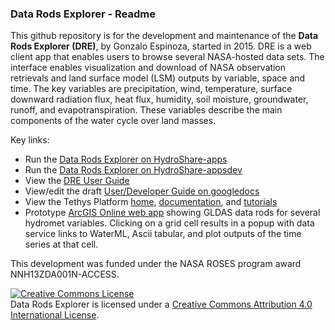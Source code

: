 

### Data Rods Explorer - Readme ##

This github repository is for the development and maintenance of the **Data Rods Explorer (DRE)**, by Gonzalo Espinoza, started in 2015. DRE is a web client app that enables users to browse several NASA-hosted data sets. The interface enables visualization and download of NASA observation retrievals and land surface model (LSM) outputs by variable, space and time. The key variables are precipitation, wind, temperature, surface downward radiation flux, heat flux, humidity, soil moisture, groundwater, runoff, and evapotranspiration. These variables describe the main components of the water cycle over land masses.

Key links: 
 - Run the [Data Rods Explorer on HydroShare-apps](https://apps.hydroshare.org/apps/data-rods-explorer)
 - Run the [Data Rods Explorer on HydroShare-appsdev](https://appsdev.hydroshare.org/apps/data-rods-explorer)
 - View the [DRE User Guide](https://github.com/gespinoza/datarodsexplorer/blob/master/docs/DREUserGuide.md)
 - View/edit the draft [User/Developer Guide on googledocs](https://docs.google.com/document/d/16v9j-HuuYwOpd-iXGDXRJCZFtWpDnE6EDNLC9UQMbjk/edit#)
 - View the Tethys Platform [home](http://www.tethysplatform.org/),  [documentation](http://docs.tethysplatform.org/en/latest/), and [tutorials](http://docs.tethysplatform.org/en/latest/tutorials.html)
 - Prototype [ArcGIS Online web app](https://www.arcgis.com/home/webmap/viewer.html?webmap=93b7c28dca3b4c86863408a4a90f729f&extent=-180,-60.799,180,81.0806) showing GLDAS data rods for several hydromet variables. Clicking on a grid cell results in a popup with data service links to WaterML, Ascii tabular, and plot outputs of the time series at that cell. 

This development was funded under the NASA ROSES program award NNH13ZDA001N-ACCESS. 

<a rel="license" href="http://creativecommons.org/licenses/by/4.0/"><img alt="Creative Commons License" style="border-width:0" src="https://i.creativecommons.org/l/by/4.0/88x31.png" /></a><br /><span xmlns:dct="http://purl.org/dc/terms/" href="http://purl.org/dc/dcmitype/InteractiveResource" property="dct:title" rel="dct:type">Data Rods Explorer</span> is licensed under a <a rel="license" href="http://creativecommons.org/licenses/by/4.0/">Creative Commons Attribution 4.0 International License</a>. 
